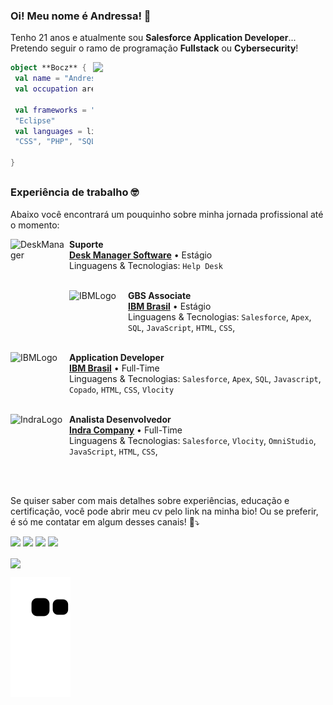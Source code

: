 


### Oi! Meu nome é Andressa! 👋

Tenho 21 anos e atualmente sou <strong>Salesforce Application Developer</strong>... Pretendo seguir o ramo de programação <strong>Fullstack</strong> ou <strong>Cybersecurity</strong>!


<img align="right" width="372" src="https://i2.wp.com/allhtaccess.info/wp-content/uploads/2018/03/programming.gif?fit=1281%2C716&ssl=1" />

```kotlin
object **Bocz** {
 val name = "Andressa Bocz"
 val occupation area = "Developer", "Analyst"
 
 val frameworks = "Visual Studio", "IntelliJ", "Ionic", "Insomnia", 
 "Eclipse"
 val languages = listOf("Java", "Javascript", "Apex", "HTML",
 "CSS", "PHP", "SQL", "C#") 

}
```

##
<!-- 
 <div style="display: inline_block"><br>
  <img align="center" alt="Andressa-HTML" height="30" width="40" src="https://raw.githubusercontent.com/devicons/devicon/master/icons/html5/html5-plain.svg">
  <img align="center" alt="Andressa-CSS" height="30" width="40" src="https://raw.githubusercontent.com/devicons/devicon/master/icons/css3/css3-plain.svg">
  <img align="center" alt="Andressa-C" height="30" width="40" src="https://raw.githubusercontent.com/devicons/devicon/master/icons/c/c-plain.svg" />
  <img align="center" alt="Andressa-CSharp" height="30" width="40" src="https://raw.githubusercontent.com/devicons/devicon/master/icons/csharp/csharp-plain.svg">
  <img align="center" alt="Andressa-Cpp" height="30" width="40" src="https://raw.githubusercontent.com/devicons/devicon/master/icons/cplusplus/cplusplus-plain.svg">
  <img align="center" alt="Andressa-Java" height="30" width="40" src="https://raw.githubusercontent.com/devicons/devicon/master/icons/java/java-original.svg">
  <img align="center" alt="Andressa-Php" height="30" width="40" src="https://raw.githubusercontent.com/devicons/devicon/master/icons/php/php-plain.svg">
  <img align="center" alt="Andressa-Salesforce" height="30" width="40" src="https://raw.githubusercontent.com/devicons/devicon/master/icons/salesforce/salesforce-plain.svg">
<img align="center" alt="Andressa-JS" height="30" width="40" src="https://raw.githubusercontent.com/devicons/devicon/master/icons/javascript/javascript-original.svg">
   <img align="center" alt="Andressa-Arduino" height="30" width="40" src="https://raw.githubusercontent.com/devicons/devicon/master/icons/arduino/arduino-original.svg">
</div>
-->

### Experiência de trabalho 🤓
Abaixo você encontrará um pouquinho sobre minha jornada profissional até o momento:

[<img align="left" height="94px" width="94px" alt="DeskManager" src="https://play-lh.googleusercontent.com/NxfQ8w1Oae8GLMcg6669WYz5ZlKxV4X7GrvgXnmYCuQKUwm_Osxnx5_n5Xb74Z4qCI4"/>](https://deskmanager.com.br)

**Suporte** \
[**Desk Manager Software**](https://deskmanager.com.br) • Estágio \
Linguagens & Tecnologias: `Help Desk`\
<br/>

[<img align="left" height="94px" width="94px" alt="IBMLogo" src="https://www.ibm.com/brand/experience-guides/developer/b1db1ae501d522a1a4b49613fe07c9f1/01_8-bar-positive.svg"/>]([https://www.ibm.com/](https://www.ibm.com/))
**GBS Associate** \
[**IBM Brasil**](https://www.ibm.com/) • Estágio \
Linguagens & Tecnologias: `Salesforce`, `Apex`, `SQL`, `JavaScript`, `HTML`, `CSS`,\
<br/>


[<img align="left" height="94px" width="94px" alt="IBMLogo" src="https://www.ibm.com/brand/experience-guides/developer/b1db1ae501d522a1a4b49613fe07c9f1/01_8-bar-positive.svg"/>]([https://www.ibm.c](https://www.ibm.com/))
**Application Developer** \
[**IBM Brasil**](https://www.ibm.com/) • Full-Time \
Linguagens & Tecnologias: `Salesforce`, `Apex`, `SQL`, `Javascript`, `Copado`, `HTML`, `CSS`, `Vlocity`\
<br/>

[<img align="left" height="94px" width="94px" alt="IndraLogo" src="https://www.sindpdpb.org.br/public/uploads/noticias/745028d1d3da920fdf74d05a29bd0ee0.jpeg"/>]([https://www.indracompany.com/pt-br/](https://www.indracompany.com/pt-br/))
**Analista Desenvolvedor** \
[**Indra Company**](https://www.indracompany.com/pt-br/) • Full-Time \
Linguagens & Tecnologias: `Salesforce`, `Vlocity`, `OmniStudio`, `JavaScript`, `HTML`, `CSS`,\
<br/>


<br/>

Se quiser saber com mais detalhes sobre experiências, educação e certificação, você pode abrir meu cv pelo link na minha bio! Ou se preferir, é só me contatar em algum desses canais! 🫡⤵️

 <div> 

<p align="left">
  <a align="center" href = "mailto:andressabocz@gmail.com" alt="Gmail">
  <img src="https://img.shields.io/badge/-Gmail-FF0000?style=flat-square&labelColor=FF0000&logo=gmail&logoColor=white&link=LINK-DO-SEU-EMAIL" /></a>

  <a align="center" href="https://api.whatsapp.com/send?phone=5511986464406&text=Oi!%20Tudo%20bem?%20Peguei%20seu%20contato%20pelo%20GitHub!%20:)" alt="WhatsApp">
  <img src="https://img.shields.io/badge/-WhatsApp-25d366?style=flat-square&labelColor=25d366&logo=whatsapp&logoColor=white"/></a>

  <a align="center" href="https://br.linkedin.com/in/andressa-bocz" alt="Linkedin">
  <img src="https://img.shields.io/badge/-Linkedin-0e76a8?style=flat-square&logo=Linkedin&logoColor=white" /></a>

  <a align="center" href="https://instagram.com/_boczz" alt="Instagram">
  <img src="https://img.shields.io/badge/-Instagram-DF0174?style=flat-square&labelColor=DF0174&logo=instagram&logoColor=white&link=https://www.instagram.com/_boczz/"/>     </a>
</p>  
   

<a href="https://github.com/AndressaBocz">
  <img align="center" src="https://github-readme-stats.vercel.app/api/top-langs/?username=AndressaBocz&theme=algolia&hide_langs_below=1" />
</a>
    
  
   ![Snake animation](https://github.com/AndressaBocz/AndressaBocz/blob/output/github-contribution-grid-snake.svg)

  
</div>


